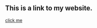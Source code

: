 ## This is a link to my website.
[click me]('https://portfolio-diana-akvy8m54n-dianadzakahs-projects.vercel.app/')